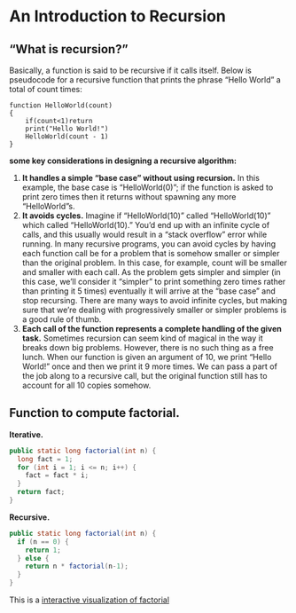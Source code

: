 # An Introduction to Recursion

## “What is recursion?” 
Basically, a function is said to be recursive if it calls itself.
Below is pseudocode for a recursive function that prints the phrase “Hello World” a total of count times:

```
function HelloWorld(count)
{
    if(count<1)return
    print("Hello World!")
    HelloWorld(count - 1)
}
```
**some key considerations in designing a recursive algorithm:**

1. **It handles a simple “base case” without using recursion.**
In this example, the base case is “HelloWorld(0)”; if the function is asked 
to print zero times then it returns without spawning any more “HelloWorld”s.
2. **It avoids cycles.**
Imagine if “HelloWorld(10)” called “HelloWorld(10)” which called “HelloWorld(10).” 
You’d end up with an infinite cycle of calls, and this usually would result in a “stack overflow” error while running. 
In many recursive programs, you can avoid cycles by having each function call be for a problem that is somehow smaller 
or simpler than the original problem. In this case, for example, count will be smaller and smaller with each call. 
As the problem gets simpler and simpler (in this case, we’ll consider it “simpler” to print something zero times 
rather than printing it 5 times) eventually it will arrive at the “base case” and stop recursing. 
There are many ways to avoid infinite cycles, but making sure that we’re dealing with progressively smaller 
or simpler problems is a good rule of thumb.
3. **Each call of the function represents a complete handling of the given task.**
Sometimes recursion can seem kind of magical in the way it breaks down big problems. 
However, there is no such thing as a free lunch. When our function is given an argument of 10, 
we print “Hello World!” once and then we print it 9 more times. We can pass a part of the job along to a recursive call, 
but the original function still has to account for all 10 copies somehow.

## Function to compute factorial.

**Iterative.**
```java
public static long factorial(int n) {
  long fact = 1;
  for (int i = 1; i <= n; i++) {
    fact = fact * i;
  }
  return fact;
}
```
**Recursive.**
```java
public static long factorial(int n) {
  if (n == 0) {
    return 1;
  } else {
    return n * factorial(n-1);
  }
}
```

This is a [interactive visualization of factorial ](http://www.pythontutor.com/visualize.html#mode=edit) 
